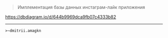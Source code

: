 > Имплементация базы данных инстаграм-лайк приложения

https://dbdiagram.io/d/644b9969dca9fb07c4333b82
***

`>~dmitrii.amagkn`